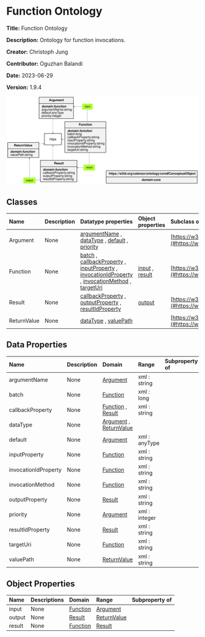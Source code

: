 



# Function Ontology


**Title:**  Function Ontology

**Description:**  Ontology for function invocations.

**Creator:**  Christoph Jung

**Contributor:**  Oguzhan Balandi

**Date:**  2023-06-29

**Version:**  1.9.4  
  
![ontology](images/function_ontology.gv.svg)  

## Classes
  

|Name|Description|Datatype properties|Object properties|Subclass of|
| :--- | :--- | :--- | :--- | :--- |
|<span id="Argument">Argument</span>|None|[argumentName](#argumentName) , [dataType](#dataType) , [default](#default) , [priority](#priority) ||[https://w3id.org/catenax/ontology/core#ConceptualObject](#https://w3id.org/catenax/ontology/core#ConceptualObject) |
|<span id="Function">Function</span>|None|[batch](#batch) , [callbackProperty](#callbackProperty) , [inputProperty](#inputProperty) , [invocationIdProperty](#invocationIdProperty) , [invocationMethod](#invocationMethod) , [targetUri](#targetUri) |[input](#input) , [result](#result) |[https://w3id.org/catenax/ontology/core#ConceptualObject](#https://w3id.org/catenax/ontology/core#ConceptualObject) |
|<span id="Result">Result</span>|None|[callbackProperty](#callbackProperty) , [outputProperty](#outputProperty) , [resultIdProperty](#resultIdProperty) |[output](#output) |[https://w3id.org/catenax/ontology/core#ConceptualObject](#https://w3id.org/catenax/ontology/core#ConceptualObject) |
|<span id="ReturnValue">ReturnValue</span>|None|[dataType](#dataType) , [valuePath](#valuePath) ||[https://w3id.org/catenax/ontology/core#ConceptualObject](#https://w3id.org/catenax/ontology/core#ConceptualObject) |

## Data Properties
  

|Name|Description|Domain|Range|Subproperty of|
| :--- | :--- | :--- | :--- | :--- |
|<span id="argumentName">argumentName</span>|None|[Argument](#Argument) |xml : string ||
|<span id="batch">batch</span>|None|[Function](#Function) |xml : long ||
|<span id="callbackProperty">callbackProperty</span>|None|[Function](#Function) , [Result](#Result) |xml : string ||
|<span id="dataType">dataType</span>|None|[Argument](#Argument) , [ReturnValue](#ReturnValue) |||
|<span id="default">default</span>|None|[Argument](#Argument) |xml : anyType ||
|<span id="inputProperty">inputProperty</span>|None|[Function](#Function) |xml : string ||
|<span id="invocationIdProperty">invocationIdProperty</span>|None|[Function](#Function) |xml : string ||
|<span id="invocationMethod">invocationMethod</span>|None|[Function](#Function) |xml : string ||
|<span id="outputProperty">outputProperty</span>|None|[Result](#Result) |xml : string ||
|<span id="priority">priority</span>|None|[Argument](#Argument) |xml : integer ||
|<span id="resultIdProperty">resultIdProperty</span>|None|[Result](#Result) |xml : string ||
|<span id="targetUri">targetUri</span>|None|[Function](#Function) |xml : string ||
|<span id="valuePath">valuePath</span>|None|[ReturnValue](#ReturnValue) |xml : string ||

## Object Properties
  

|Name|Descriptions|Domain|Range|Subproperty of|
| :--- | :--- | :--- | :--- | :--- |
|<span id="input">input</span>|None|[Function](#Function) |[Argument](#Argument) ||
|<span id="output">output</span>|None|[Result](#Result) |[ReturnValue](#ReturnValue) ||
|<span id="result">result</span>|None|[Function](#Function) |[Result](#Result) ||
